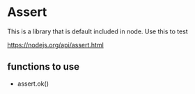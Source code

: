 # Assert
This is a library that is default included in node. Use this to test 


https://nodejs.org/api/assert.html


## functions to use
- assert.ok()